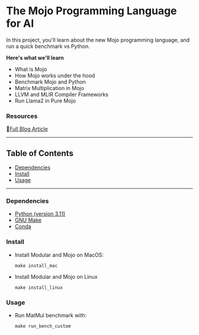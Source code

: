 # The Mojo Programming Language for AI

In this project, you'll learn about the new Mojo programming language, and run a quick benchmark vs Python.

**Here's what we'll learn**

- What is Mojo
- How Mojo works under the hood
- Benchmark Mojo and Python
- Matrix Multiplication in Mojo
- LLVM and MLIR Compiler Frameworks
- Run Llama2 in Pure Mojo

### Resources
📝[Full Blog Article](https://neuralbits.substack.com/p/python-flexibility-and-c-performance)

---

## Table of Contents
  - [Dependencies](#dependencies)
  - [Install](#install)
  - [Usage](#usage)
------

### Dependencies
- [Python (version 3.11)](https://www.python.org/downloads/)
- [GNU Make](https://www.gnu.org/software/make/)
- [Conda](https://docs.anaconda.com/miniconda/)


### Install
- Install Modular and Mojo on MacOS:
  ```shell
  make install_mac
  ```

- Install Modular and Mojo on Linux
  ```shell
  make install_linux
  ```

### Usage
- Run MatMul benchmark with:
  ```shell
  make run_bench_custom
  ```
   

